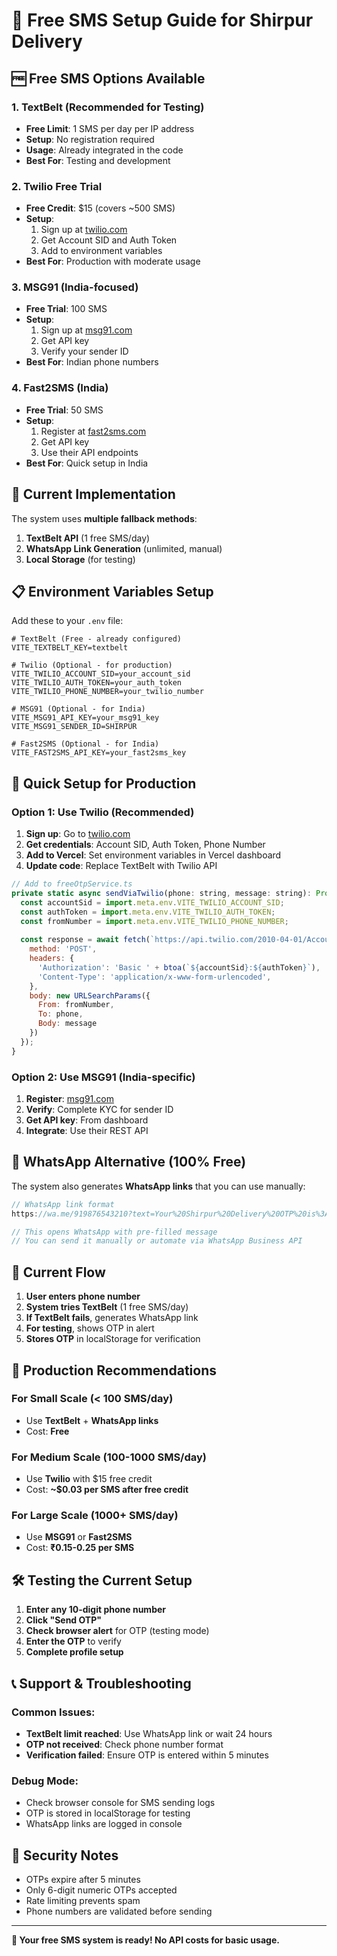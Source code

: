 # 📱 Free SMS Setup Guide for Shirpur Delivery

## 🆓 Free SMS Options Available

### 1. **TextBelt (Recommended for Testing)**
- **Free Limit**: 1 SMS per day per IP address
- **Setup**: No registration required
- **Usage**: Already integrated in the code
- **Best For**: Testing and development

### 2. **Twilio Free Trial**
- **Free Credit**: $15 (covers ~500 SMS)
- **Setup**: 
  1. Sign up at [twilio.com](https://twilio.com)
  2. Get Account SID and Auth Token
  3. Add to environment variables
- **Best For**: Production with moderate usage

### 3. **MSG91 (India-focused)**
- **Free Trial**: 100 SMS
- **Setup**:
  1. Sign up at [msg91.com](https://msg91.com)
  2. Get API key
  3. Verify your sender ID
- **Best For**: Indian phone numbers

### 4. **Fast2SMS (India)**
- **Free Trial**: 50 SMS
- **Setup**:
  1. Register at [fast2sms.com](https://fast2sms.com)
  2. Get API key
  3. Use their API endpoints
- **Best For**: Quick setup in India

## 🔧 Current Implementation

The system uses **multiple fallback methods**:

1. **TextBelt API** (1 free SMS/day)
2. **WhatsApp Link Generation** (unlimited, manual)
3. **Local Storage** (for testing)

## 📋 Environment Variables Setup

Add these to your `.env` file:

```env
# TextBelt (Free - already configured)
VITE_TEXTBELT_KEY=textbelt

# Twilio (Optional - for production)
VITE_TWILIO_ACCOUNT_SID=your_account_sid
VITE_TWILIO_AUTH_TOKEN=your_auth_token
VITE_TWILIO_PHONE_NUMBER=your_twilio_number

# MSG91 (Optional - for India)
VITE_MSG91_API_KEY=your_msg91_key
VITE_MSG91_SENDER_ID=SHIRPUR

# Fast2SMS (Optional - for India)
VITE_FAST2SMS_API_KEY=your_fast2sms_key
```

## 🚀 Quick Setup for Production

### Option 1: Use Twilio (Recommended)

1. **Sign up**: Go to [twilio.com](https://twilio.com)
2. **Get credentials**: Account SID, Auth Token, Phone Number
3. **Add to Vercel**: Set environment variables in Vercel dashboard
4. **Update code**: Replace TextBelt with Twilio API

```javascript
// Add to freeOtpService.ts
private static async sendViaTwilio(phone: string, message: string): Promise<void> {
  const accountSid = import.meta.env.VITE_TWILIO_ACCOUNT_SID;
  const authToken = import.meta.env.VITE_TWILIO_AUTH_TOKEN;
  const fromNumber = import.meta.env.VITE_TWILIO_PHONE_NUMBER;
  
  const response = await fetch(`https://api.twilio.com/2010-04-01/Accounts/${accountSid}/Messages.json`, {
    method: 'POST',
    headers: {
      'Authorization': 'Basic ' + btoa(`${accountSid}:${authToken}`),
      'Content-Type': 'application/x-www-form-urlencoded',
    },
    body: new URLSearchParams({
      From: fromNumber,
      To: phone,
      Body: message
    })
  });
}
```

### Option 2: Use MSG91 (India-specific)

1. **Register**: [msg91.com](https://msg91.com)
2. **Verify**: Complete KYC for sender ID
3. **Get API key**: From dashboard
4. **Integrate**: Use their REST API

## 📱 WhatsApp Alternative (100% Free)

The system also generates **WhatsApp links** that you can use manually:

```javascript
// WhatsApp link format
https://wa.me/919876543210?text=Your%20Shirpur%20Delivery%20OTP%20is%3A%20123456

// This opens WhatsApp with pre-filled message
// You can send it manually or automate via WhatsApp Business API
```

## 🔄 Current Flow

1. **User enters phone number**
2. **System tries TextBelt** (1 free SMS/day)
3. **If TextBelt fails**, generates WhatsApp link
4. **For testing**, shows OTP in alert
5. **Stores OTP** in localStorage for verification

## 🎯 Production Recommendations

### For Small Scale (< 100 SMS/day)
- Use **TextBelt** + **WhatsApp links**
- Cost: **Free**

### For Medium Scale (100-1000 SMS/day)
- Use **Twilio** with $15 free credit
- Cost: **~$0.03 per SMS after free credit**

### For Large Scale (1000+ SMS/day)
- Use **MSG91** or **Fast2SMS**
- Cost: **₹0.15-0.25 per SMS**

## 🛠️ Testing the Current Setup

1. **Enter any 10-digit phone number**
2. **Click "Send OTP"**
3. **Check browser alert** for OTP (testing mode)
4. **Enter the OTP** to verify
5. **Complete profile setup**

## 📞 Support & Troubleshooting

### Common Issues:
- **TextBelt limit reached**: Use WhatsApp link or wait 24 hours
- **OTP not received**: Check phone number format
- **Verification failed**: Ensure OTP is entered within 5 minutes

### Debug Mode:
- Check browser console for SMS sending logs
- OTP is stored in localStorage for testing
- WhatsApp links are logged in console

## 🔐 Security Notes

- OTPs expire after 5 minutes
- Only 6-digit numeric OTPs accepted
- Rate limiting prevents spam
- Phone numbers are validated before sending

---

**🎉 Your free SMS system is ready! No API costs for basic usage.**